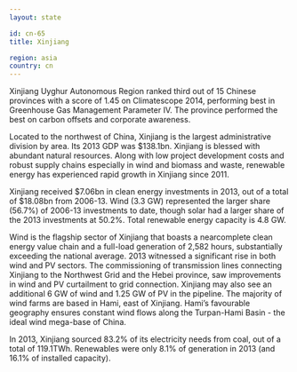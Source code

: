 ```yaml
---
layout: state

id: cn-65
title: Xinjiang

region: asia
country: cn
---
```

Xinjiang Uyghur Autonomous Region ranked third out of 15 Chinese provinces with a score of 1.45 on Climatescope 2014, performing best in Greenhouse Gas Management Parameter IV. The province performed the best on carbon offsets and corporate awareness.

Located to the northwest of China, Xinjiang is the largest administrative division by area. Its 2013 GDP was $138.1bn. Xinjiang is blessed with abundant natural resources. Along with low project development costs and robust supply chains especially in wind and biomass and waste, renewable energy has experienced rapid growth in Xinjiang since 2011.

Xinjiang received $7.06bn in clean energy investments in 2013, out of a total of $18.08bn from 2006-13. Wind (3.3 GW) represented the larger share (56.7%) of 2006-13 investments to date, though solar had a larger share of the 2013 investments at 50.2%. Total renewable energy capacity is 4.8 GW.

Wind is the flagship sector of Xinjiang that boasts a nearcomplete clean energy value chain and a full-load generation of 2,582 hours, substantially exceeding the national average. 2013 witnessed a significant rise in both wind and PV sectors. The commissioning of transmission lines connecting Xinjiang to the Northwest Grid and the Hebei province, saw improvements in wind and PV curtailment to grid connection. Xinjiang may also see an additional 6 GW of wind and 1.25 GW of PV in the pipeline. The majority of wind farms are based in Hami, east of Xinjiang. Hami’s favourable geography ensures constant wind flows along the Turpan-Hami Basin - the ideal wind mega-base of China.

In 2013, Xinjiang sourced 83.2% of its electricity needs from coal, out of a total of 119.1TWh. Renewables were only 8.1% of generation in 2013 (and 16.1% of installed capacity).